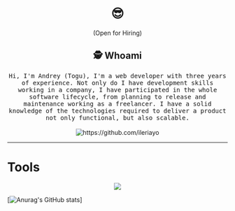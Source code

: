 
<h1 align="center"> 😎 </h1>
<div align="center">
  
</div>
<p align="center"> (Open for Hiring)</p>

<h2 align="center">🕵️  Whoami</h2>
<p align="center">
  <samp>Hi, I'm Andrey (Togu), I'm a web developer with three years of experience. Not only do I have development skills working in a company, I have participated in the whole software lifecycle, from planning to release and maintenance working as a freelancer.
I have a solid knowledge of the technologies required to deliver a product not only functional, but also scalable.
  </samp>
  <br> <br>
  <img src="https://komarev.com/ghpvc/?username=ToguDV" alt="https://github.com/ileriayo" />
</p>

<hr>
<h1>Tools</h1>

<p align="center">
  <a href="https://skillicons.dev">
    <img src="https://skillicons.dev/icons?i=java,spring,cs,nodejs,react,tailwind&theme=light" />
  </a>
</p>
  
</hr>

[![Anurag's GitHub stats](https://github-readme-stats.vercel.app/api?username=ToguDV&show_icons=true&theme=radical)]
